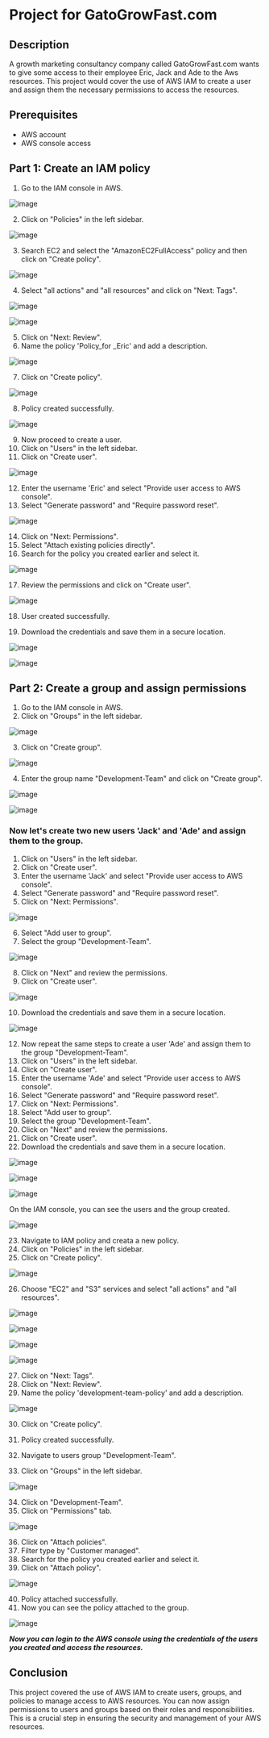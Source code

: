 # Project for GatoGrowFast.com 

## Description
A growth marketing consultancy company called GatoGrowFast.com wants to give some access to their employee Eric, Jack and Ade to the Aws resources. This project would cover the use of AWS IAM to create a user and assign them the necessary permissions to access the resources.

## Prerequisites
- AWS account
- AWS console access

## Part 1: Create an IAM policy
1. Go to the IAM console in AWS.

![image](./img/01.png)

2. Click on "Policies" in the left sidebar.

![image](./img/02.png)

3. Search EC2 and select the "AmazonEC2FullAccess" policy and then click on "Create policy".    

![image](./img/03.png)

4. Select "all actions" and "all resources" and click on "Next: Tags".

![image](./img/04.png)

![image](./img/05.png)

5. Click on "Next: Review".
6. Name the policy 'Policy_for _Eric' and add a description.

![image](./img/06.png)

7. Click on "Create policy".

![image](./img/07.png)

8. Policy created successfully.

![image](./img/08.png)

9. Now proceed to create a user.
10. Click on "Users" in the left sidebar.
11. Click on "Create user".

![image](./img/09.png)

12. Enter the username 'Eric' and select "Provide user access to AWS console".
13. Select "Generate password" and "Require password reset".

![image](./img/10.png)

14. Click on "Next: Permissions".
15. Select "Attach existing policies directly".
16. Search for the policy you created earlier and select it.

![image](./img/11.png)

17. Review the permissions and click on "Create user".

![image](./img/12.png)

18. User created successfully.

19. Download the credentials and save them in a secure location.

![image](./img/13.png)

![image](./img/14.png)

## Part 2: Create a group and assign permissions
1. Go to the IAM console in AWS.
2. Click on "Groups" in the left sidebar.

![image](./img/15.png)

3. Click on "Create group".

![image](./img/16.png)

4. Enter the group name "Development-Team" and click on "Create group".

![image](./img/17.png)

![image](./img/18.png)

### Now let's create two new users 'Jack' and 'Ade' and assign them to the group.
1. Click on "Users" in the left sidebar.
2. Click on "Create user".
3. Enter the username 'Jack' and select "Provide user access to AWS console".
4. Select "Generate password" and "Require password reset".
5. Click on "Next: Permissions".

![image](./img/19.png)

6. Select "Add user to group".
7. Select the group "Development-Team". 

![image](./img/20.png)

8. Click on "Next" and review the permissions.
9. Click on "Create user".

![image](./img/21.png)

10. Download the credentials and save them in a secure location.

![image](./img/22.png)

12. Now repeat the same steps to create a user 'Ade' and assign them to the group "Development-Team".
13. Click on "Users" in the left sidebar.
14. Click on "Create user".
15. Enter the username 'Ade' and select "Provide user access to AWS console".
16. Select "Generate password" and "Require password reset".
17. Click on "Next: Permissions".
18. Select "Add user to group".
19. Select the group "Development-Team".
20. Click on "Next" and review the permissions.
21. Click on "Create user".
22. Download the credentials and save them in a secure location.

![image](./img/23.png)

![image](./img/24.png)

![image](./img/25.png)

On the IAM console, you can see the users and the group created.

![image](./img/26.png)

23. Navigate to IAM policy and creata a new policy.
24. Click on "Policies" in the left sidebar.
25. Click on "Create policy".

![image](./img/27.png)

26. Choose "EC2" and "S3" services and select "all actions" and "all resources".

![image](./img/28.png)

![image](./img/29.png)

![image](./img/30.png)

![image](./img/31.png)

27. Click on "Next: Tags".
28. Click on "Next: Review".
29. Name the policy 'development-team-policy' and add a description.

![image](./img/32.png)

30. Click on "Create policy".
31. Policy created successfully.

32. Navigate to users group "Development-Team".
33. Click on "Groups" in the left sidebar.

![image](./img/33.png)

34. Click on "Development-Team".
35. Click on "Permissions" tab.

![image](./img/34.png)

36. Click on "Attach policies".
37. Filter type by "Customer managed".
38. Search for the policy you created earlier and select it.
39. Click on "Attach policy".

![image](./img/35.png)

40. Policy attached successfully.
41. Now you can see the policy attached to the group.

![image](./img/36.png)

***Now you can login to the AWS console using the credentials of the users you created and access the resources.***

## Conclusion
This project covered the use of AWS IAM to create users, groups, and policies to manage access to AWS resources. You can now assign permissions to users and groups based on their roles and responsibilities. This is a crucial step in ensuring the security and management of your AWS resources.